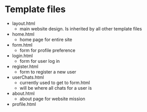 # Template files 

* layout.html
  * main website design. Is inherited by all other template files 
* home.html
  * home page for entire site
* form.html
  * form for profile preference
* login.html
  * form for user log in 
* register.html 
  * form to register a new user 
* userChats.html
  * currently used to get to form.html
  * will be where all chats for a user is 
* about.html
  * about page for website mission 
* profile.html

